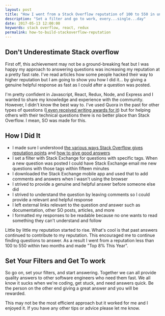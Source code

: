 ```yaml
---
layout: post
title: "How I went from a Stack Overflow reputation of 100 to 550 in under two months"
description: "Set a filter and go to work, every...single...day"
date: 2017-05-13 12:00:00
keywords: stack overflow, react, redux
permalink: how-to-build-stackoverflow-reputation
---
```


## Don't Underestimate Stack overflow

First off, this achievement may not be a ground-breaking feat but I was happy my approach to answering questions was increasing my reputation at a pretty fast rate. I've read articles how some people hacked their way to higher reputation but I am going to show you how I did it... by giving a genuine helpful response as fast as I could after a question was posted.

I'm pretty confident in Javascript, React, Redux, Node, and Express and I wanted to share my knowledge and experience with the community. However, I didn't know the best way to. I've used Quora in the past for other types of questions ([I even received writing awards for it](https://www.quora.com/profile/Keith-Alpichi)) but for helping others with their technical questions there is no better place than Stack Overflow. I mean, SO was made for this.

## How I Did It

- I made sure I understood [the various ways Stack Overflow gives reputation points](https://stackoverflow.com/help/whats-reputation) and [how to give good answers](https://stackoverflow.com/help/how-to-answer)
- I set a filter with Stack Exchange for questions with specific tags. When a new question was posted I could have Stack Exchange email me new questions with those tags within fifteen minutes
- I downloaded the Stack Exchange mobile app and used that to add comments and answers when I wasn't using the browser
- I strived to provide a genuine and helpful answer before someone else did
- I strived to understand the question by leaving comments so I could provide a relevant and helpful response
- I left external links relevant to the question *and* answer such as documentation, other SO posts, articles, and more
- I formatted my responses to be readable because no one wants to read something they can't understand and follow

Little by little my reputation started to rise. What's cool is that past answers continued to contribute to my reputation. This encouraged me to continue finding questions to answer. As a result I went from a reputation less than 100 to 550 within two months and made "Top 8% This Year".

## Set Your Filters and Get To work

So go on, set your filters, and start answering. Together we can all provide quality answers to other software engineers who need them fast. We all know it sucks when we're coding, get stuck, and need answers quick. Be the person on the other end giving a great answer and you will be rewarded.

This may not be the most efficient approach but it worked for me and I enjoyed it. If you have any other tips or advice please let me know.
